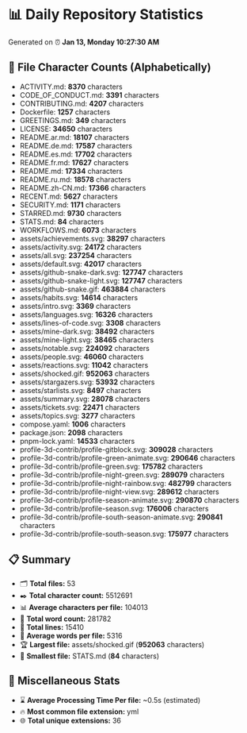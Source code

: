 # 📊 Daily Repository Statistics
Generated on ⏰ **Jan 13, Monday 10:27:30 AM**

## 📂 File Character Counts (Alphabetically)
- ACTIVITY.md: **8370** characters
- CODE_OF_CONDUCT.md: **3391** characters
- CONTRIBUTING.md: **4207** characters
- Dockerfile: **1257** characters
- GREETINGS.md: **349** characters
- LICENSE: **34650** characters
- README.ar.md: **18107** characters
- README.de.md: **17587** characters
- README.es.md: **17702** characters
- README.fr.md: **17627** characters
- README.md: **17334** characters
- README.ru.md: **18578** characters
- README.zh-CN.md: **17366** characters
- RECENT.md: **5627** characters
- SECURITY.md: **1171** characters
- STARRED.md: **9730** characters
- STATS.md: **84** characters
- WORKFLOWS.md: **6073** characters
- assets/achievements.svg: **38297** characters
- assets/activity.svg: **24172** characters
- assets/all.svg: **237254** characters
- assets/default.svg: **42017** characters
- assets/github-snake-dark.svg: **127747** characters
- assets/github-snake-light.svg: **127747** characters
- assets/github-snake.gif: **463884** characters
- assets/habits.svg: **14614** characters
- assets/intro.svg: **3369** characters
- assets/languages.svg: **16326** characters
- assets/lines-of-code.svg: **3308** characters
- assets/mine-dark.svg: **38492** characters
- assets/mine-light.svg: **38465** characters
- assets/notable.svg: **224092** characters
- assets/people.svg: **46060** characters
- assets/reactions.svg: **11042** characters
- assets/shocked.gif: **952063** characters
- assets/stargazers.svg: **53932** characters
- assets/starlists.svg: **8497** characters
- assets/summary.svg: **28078** characters
- assets/tickets.svg: **22471** characters
- assets/topics.svg: **3277** characters
- compose.yaml: **1006** characters
- package.json: **2098** characters
- pnpm-lock.yaml: **14533** characters
- profile-3d-contrib/profile-gitblock.svg: **309028** characters
- profile-3d-contrib/profile-green-animate.svg: **290646** characters
- profile-3d-contrib/profile-green.svg: **175782** characters
- profile-3d-contrib/profile-night-green.svg: **289079** characters
- profile-3d-contrib/profile-night-rainbow.svg: **482799** characters
- profile-3d-contrib/profile-night-view.svg: **289612** characters
- profile-3d-contrib/profile-season-animate.svg: **290870** characters
- profile-3d-contrib/profile-season.svg: **176006** characters
- profile-3d-contrib/profile-south-season-animate.svg: **290841** characters
- profile-3d-contrib/profile-south-season.svg: **175977** characters

## 📋 Summary
- 🗂️ **Total files:** 53
- ✒️ **Total character count:** 5512691
- 📊 **Average characters per file:** 104013
- 📝 **Total word count:** 281782
- 🧾 **Total lines:** 15410
- 📐 **Average words per file:** 5316
- 🏆 **Largest file:** assets/shocked.gif (**952063** characters)
- 🥉 **Smallest file:** STATS.md (**84** characters)

## 🌟 Miscellaneous Stats
- ⌛ **Average Processing Time Per file:** ~0.5s (estimated)
- 🔥 **Most common file extension:** yml
- 🌐 **Total unique extensions:** 36
